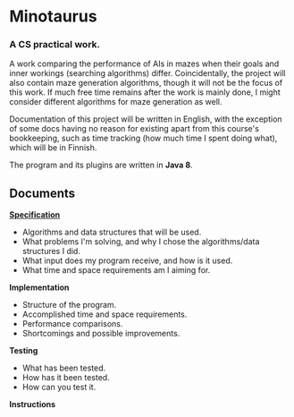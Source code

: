 # Minotaurus
### A CS practical work. 

A work comparing the performance of AIs in mazes when their goals and inner workings (searching algorithms) differ.
Coincidentally, the project will also contain maze generation algorithms, though it will not be the focus of this
work. If much free time remains after the work is mainly done, I might consider different algorithms for maze generation
as well.

Documentation of this project will be written in English, with the exception of some docs having no reason for existing apart from this course's bookkeeping, such as time tracking (how much time I spent doing what), which will be in Finnish.

The program and its plugins are written in **Java 8**.

## Documents

[**Specification**](docs/specification.md)

- Algorithms and data structures that will be used.
- What problems I'm solving, and why I chose the algorithms/data structures I did.
- What input does my program receive, and how is it used.
- What time and space requirements am I aiming for.

**Implementation**

- Structure of the program.
- Accomplished time and space requirements.
- Performance comparisons.
- Shortcomings and possible improvements.

**Testing**

- What has been tested.
- How has it been tested.
- How can you test it.

**Instructions**
